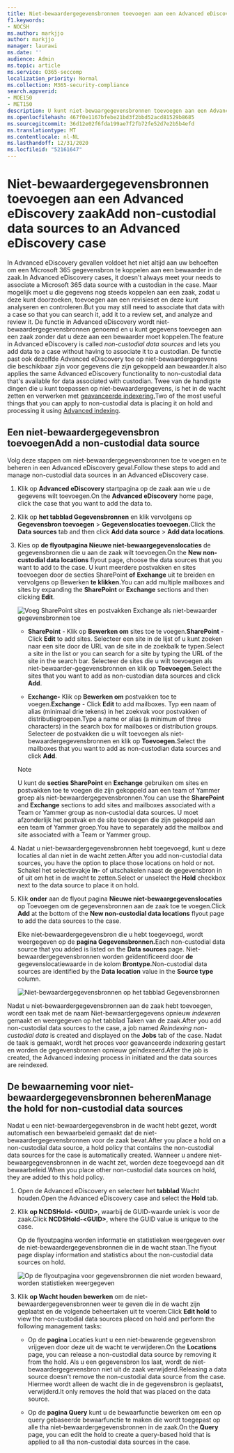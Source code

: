 ```yaml
---
title: Niet-bewaardergegevensbronnen toevoegen aan een Advanced eDiscovery zaak
f1.keywords:
- NOCSH
ms.author: markjjo
author: markjjo
manager: laurawi
ms.date: ''
audience: Admin
ms.topic: article
ms.service: O365-seccomp
localization_priority: Normal
ms.collection: M365-security-compliance
search.appverid:
- MOE150
- MET150
description: U kunt niet-bewaargegevensbronnen toevoegen aan een Advanced eDiscovery en de gegevensbron in de wacht zetten. Niet-bewaardergegevensbronnen worden opnieuw geïndexeerd, zodat inhoud die is gemarkeerd als gedeeltelijk geïndexeerd, opnieuw wordt verwerkt, zodat deze volledig en snel kan worden doorzocht.
ms.openlocfilehash: 467f0e1167bfebe21bd3f2bbd52acd81529b8685
ms.sourcegitcommit: 36d12e02f6fda199ae7f2fb72fe52d7e2b5b4efd
ms.translationtype: MT
ms.contentlocale: nl-NL
ms.lasthandoff: 12/31/2020
ms.locfileid: "52161647"
---
```

# <a name="add-non-custodial-data-sources-to-an-advanced-ediscovery-case"></a><span data-ttu-id="f3c0f-104">Niet-bewaardergegevensbronnen toevoegen aan een Advanced eDiscovery zaak</span><span class="sxs-lookup"><span data-stu-id="f3c0f-104">Add non-custodial data sources to an Advanced eDiscovery case</span></span>

<span data-ttu-id="f3c0f-105">In Advanced eDiscovery gevallen voldoet het niet altijd aan uw behoeften om een Microsoft 365 gegevensbron te koppelen aan een bewaarder in de zaak.</span><span class="sxs-lookup"><span data-stu-id="f3c0f-105">In Advanced eDiscovery cases, it doesn't always meet your needs to associate a Microsoft 365 data source with a custodian in the case.</span></span> <span data-ttu-id="f3c0f-106">Maar mogelijk moet u die gegevens nog steeds koppelen aan een zaak, zodat u deze kunt doorzoeken, toevoegen aan een revisieset en deze kunt analyseren en controleren.</span><span class="sxs-lookup"><span data-stu-id="f3c0f-106">But you may still need to associate that data with a case so that you can search it, add it to a review set, and analyze and review it.</span></span> <span data-ttu-id="f3c0f-107">De functie in Advanced eDiscovery wordt  niet-bewaardergegevensbronnen genoemd en u kunt gegevens toevoegen aan een zaak zonder dat u deze aan een bewaarder moet koppelen.</span><span class="sxs-lookup"><span data-stu-id="f3c0f-107">The feature in Advanced eDiscovery is called *non-custodial data sources* and lets you add data to a case without having to associate it to a custodian.</span></span> <span data-ttu-id="f3c0f-108">De functie past ook dezelfde Advanced eDiscovery toe op niet-bewaardergegevens die beschikbaar zijn voor gegevens die zijn gekoppeld aan bewaarder.</span><span class="sxs-lookup"><span data-stu-id="f3c0f-108">It also applies the same Advanced eDiscovery functionality to non-custodial data that's available for data associated with custodian.</span></span> <span data-ttu-id="f3c0f-109">Twee van de handigste dingen die u kunt toepassen op niet-bewaardergegevens, is het in de wacht zetten en verwerken met [geavanceerde indexering.](indexing-custodian-data.md)</span><span class="sxs-lookup"><span data-stu-id="f3c0f-109">Two of the most useful things that you can apply to non-custodial data is placing it on hold and processing it using [Advanced indexing](indexing-custodian-data.md).</span></span>

## <a name="add-a-non-custodial-data-source"></a><span data-ttu-id="f3c0f-110">Een niet-bewaardergegevensbron toevoegen</span><span class="sxs-lookup"><span data-stu-id="f3c0f-110">Add a non-custodial data source</span></span>

<span data-ttu-id="f3c0f-111">Volg deze stappen om niet-bewaardergegevensbronnen toe te voegen en te beheren in een Advanced eDiscovery geval.</span><span class="sxs-lookup"><span data-stu-id="f3c0f-111">Follow these steps to add and manage non-custodial data sources in an Advanced eDiscovery case.</span></span>

1. <span data-ttu-id="f3c0f-112">Klik op **Advanced eDiscovery** startpagina op de zaak aan wie u de gegevens wilt toevoegen.</span><span class="sxs-lookup"><span data-stu-id="f3c0f-112">On the **Advanced eDiscovery** home page, click the case that you want to add the data to.</span></span>

2. <span data-ttu-id="f3c0f-113">Klik op **het tabblad Gegevensbronnen** en klik vervolgens op **Gegevensbron toevoegen**  >  **Gegevenslocaties toevoegen.**</span><span class="sxs-lookup"><span data-stu-id="f3c0f-113">Click the **Data sources** tab and then click **Add data source** > **Add data locations**.</span></span>

3. <span data-ttu-id="f3c0f-114">Kies op **de flyoutpagina Nieuwe niet-bewaargegevenslocaties** de gegevensbronnen die u aan de zaak wilt toevoegen.</span><span class="sxs-lookup"><span data-stu-id="f3c0f-114">On the **New non-custodial data locations** flyout page, choose the data sources that you want to add to the case.</span></span> <span data-ttu-id="f3c0f-115">U kunt meerdere postvakken en sites toevoegen door de secties SharePoint **of** **Exchange** uit te breiden en vervolgens op Bewerken **te klikken.**</span><span class="sxs-lookup"><span data-stu-id="f3c0f-115">You can add multiple mailboxes and sites by expanding the **SharePoint** or **Exchange** sections and then clicking **Edit**.</span></span>

   ![Voeg SharePoint sites en postvakken Exchange als niet-bewaarder gegevensbronnen toe](../media/NonCustodialDataSources1.png)

   - <span data-ttu-id="f3c0f-117">**SharePoint** - Klik op **Bewerken om** sites toe te voegen.</span><span class="sxs-lookup"><span data-stu-id="f3c0f-117">**SharePoint** - Click **Edit** to add sites.</span></span> <span data-ttu-id="f3c0f-118">Selecteer een site in de lijst of u kunt zoeken naar een site door de URL van de site in de zoekbalk te typen.</span><span class="sxs-lookup"><span data-stu-id="f3c0f-118">Select a site in the list or you can search for a site by typing the URL of the site in the search bar.</span></span> <span data-ttu-id="f3c0f-119">Selecteer de sites die u wilt toevoegen als niet-bewaarder-gegevensbronnen en klik op **Toevoegen.**</span><span class="sxs-lookup"><span data-stu-id="f3c0f-119">Select the sites that you want to add as non-custodian data sources and click **Add**.</span></span>

   - <span data-ttu-id="f3c0f-120">**Exchange-** Klik op **Bewerken om** postvakken toe te voegen.</span><span class="sxs-lookup"><span data-stu-id="f3c0f-120">**Exchange** - Click **Edit** to add mailboxes.</span></span> <span data-ttu-id="f3c0f-121">Typ een naam of alias (minimaal drie tekens) in het zoekvak voor postvakken of distributiegroepen.</span><span class="sxs-lookup"><span data-stu-id="f3c0f-121">Type a name or alias (a minimum of three characters) in the search box for mailboxes or distribution groups.</span></span> <span data-ttu-id="f3c0f-122">Selecteer de postvakken die u wilt toevoegen als niet-bewaardergegevensbronnen en klik op **Toevoegen.**</span><span class="sxs-lookup"><span data-stu-id="f3c0f-122">Select the mailboxes that you want to add as non-custodian data sources and click **Add**.</span></span>

   > [!NOTE]
   > <span data-ttu-id="f3c0f-123">U kunt de **secties SharePoint** en **Exchange** gebruiken om sites en postvakken toe te voegen die zijn gekoppeld aan een team of Yammer groep als niet-bewaardergegevensbronnen.</span><span class="sxs-lookup"><span data-stu-id="f3c0f-123">You can use the **SharePoint** and **Exchange** sections to add sites and mailboxes associated with a Team or Yammer group as non-custodial data sources.</span></span> <span data-ttu-id="f3c0f-124">U moet afzonderlijk het postvak en de site toevoegen die zijn gekoppeld aan een team of Yammer groep.</span><span class="sxs-lookup"><span data-stu-id="f3c0f-124">You have to separately add the mailbox and site associated with a Team or Yammer group.</span></span>

4. <span data-ttu-id="f3c0f-125">Nadat u niet-bewaardergegevensbronnen hebt toegevoegd, kunt u deze locaties al dan niet in de wacht zetten.</span><span class="sxs-lookup"><span data-stu-id="f3c0f-125">After you add non-custodial data sources, you have the option to place those locations on hold or not.</span></span> <span data-ttu-id="f3c0f-126">Schakel het selectievakje **In-** of uitschakelen naast de gegevensbron in of uit om het in de wacht te zetten.</span><span class="sxs-lookup"><span data-stu-id="f3c0f-126">Select or unselect the **Hold** checkbox next to the data source to place it on hold.</span></span>

5. <span data-ttu-id="f3c0f-127">Klik **onder** aan de flyout pagina **Nieuwe niet-bewaargegevenslocaties** op Toevoegen om de gegevensbronnen aan de zaak toe te voegen.</span><span class="sxs-lookup"><span data-stu-id="f3c0f-127">Click **Add** at the bottom of the **New non-custodial data locations** flyout page to add the data sources to the case.</span></span>

   <span data-ttu-id="f3c0f-128">Elke niet-bewaardergegevensbron die u hebt toegevoegd, wordt weergegeven op de **pagina Gegevensbronnen.**</span><span class="sxs-lookup"><span data-stu-id="f3c0f-128">Each non-custodial data source that you added is listed on the **Data sources** page.</span></span> <span data-ttu-id="f3c0f-129">Niet-bewaardergegevensbronnen worden geïdentificeerd door **de** gegevenslocatiewaarde in de kolom **Brontype.**</span><span class="sxs-lookup"><span data-stu-id="f3c0f-129">Non-custodial data sources are identified by the **Data location** value in the **Source type** column.</span></span>

   ![Niet-bewaardergegevensbronnen op het tabblad Gegevensbronnen](../media/NonCustodialDataSources2.png)

<span data-ttu-id="f3c0f-131">Nadat u niet-bewaardergegevensbronnen aan de zaak hebt toevoegen, wordt een taak met de  naam Niet-bewaardergegevens opnieuw *indexeren* gemaakt en weergegeven op het tabblad Taken van de zaak.</span><span class="sxs-lookup"><span data-stu-id="f3c0f-131">After you add non-custodial data sources to the case, a job named *Reindexing non-custodial data* is created and displayed on the **Jobs** tab of the case.</span></span> <span data-ttu-id="f3c0f-132">Nadat de taak is gemaakt, wordt het proces voor geavanceerde indexering gestart en worden de gegevensbronnen opnieuw geïndexeerd.</span><span class="sxs-lookup"><span data-stu-id="f3c0f-132">After the job is created, the Advanced indexing process in initiated and the data sources are reindexed.</span></span>

## <a name="manage-the-hold-for-non-custodial-data-sources"></a><span data-ttu-id="f3c0f-133">De bewaarneming voor niet-bewaardergegevensbronnen beheren</span><span class="sxs-lookup"><span data-stu-id="f3c0f-133">Manage the hold for non-custodial data sources</span></span>

<span data-ttu-id="f3c0f-134">Nadat u een niet-bewaardergegevensbron in de wacht hebt gezet, wordt automatisch een bewaarbeleid gemaakt dat de niet-bewaardergegevensbronnen voor de zaak bevat.</span><span class="sxs-lookup"><span data-stu-id="f3c0f-134">After you place a hold on a non-custodial data source, a hold policy that contains the non-custodial data sources for the case is automatically created.</span></span> <span data-ttu-id="f3c0f-135">Wanneer u andere niet-bewaargegevensbronnen in de wacht zet, worden deze toegevoegd aan dit bewaarbeleid.</span><span class="sxs-lookup"><span data-stu-id="f3c0f-135">When you place other non-custodial data sources on hold, they are added to this hold policy.</span></span>

1. <span data-ttu-id="f3c0f-136">Open de Advanced eDiscovery en selecteer het **tabblad** Wacht houden.</span><span class="sxs-lookup"><span data-stu-id="f3c0f-136">Open the Advanced eDiscovery case and select the **Hold** tab.</span></span>

2. <span data-ttu-id="f3c0f-137">Klik **op NCDSHold- \<GUID\>**, waarbij de GUID-waarde uniek is voor de zaak.</span><span class="sxs-lookup"><span data-stu-id="f3c0f-137">Click **NCDSHold-\<GUID\>**, where the GUID value is unique to the case.</span></span>

   <span data-ttu-id="f3c0f-138">Op de flyoutpagina worden informatie en statistieken weergegeven over de niet-bewaardergegevensbronnen die in de wacht staan.</span><span class="sxs-lookup"><span data-stu-id="f3c0f-138">The flyout page display information and statistics about the non-custodial data sources on hold.</span></span>

   ![Op de flyoutpagina voor gegevensbronnen die niet worden bewaard, worden statistieken weergegeven](../media/NonCustodialDataSourcesHoldFlyout.png)

3. <span data-ttu-id="f3c0f-140">Klik **op Wacht houden bewerken** om de niet-bewaardergegevensbronnen weer te geven die in de wacht zijn geplaatst en de volgende beheertaken uit te voeren:</span><span class="sxs-lookup"><span data-stu-id="f3c0f-140">Click **Edit hold** to view the non-custodial data sources placed on hold and perform the following management tasks:</span></span>

   - <span data-ttu-id="f3c0f-141">Op de **pagina** Locaties kunt u een niet-bewarende gegevensbron vrijgeven door deze uit de wacht te verwijderen.</span><span class="sxs-lookup"><span data-stu-id="f3c0f-141">On the **Locations** page, you can release a non-custodial data source by removing it from the hold.</span></span> <span data-ttu-id="f3c0f-142">Als u een gegevensbron los laat, wordt de niet-bewaardergegevensbron niet uit de zaak verwijderd.</span><span class="sxs-lookup"><span data-stu-id="f3c0f-142">Releasing a data source doesn't remove the non-custodial data source from the case.</span></span> <span data-ttu-id="f3c0f-143">Hiermee wordt alleen de wacht die in de gegevensbron is geplaatst, verwijderd.</span><span class="sxs-lookup"><span data-stu-id="f3c0f-143">It only removes the hold that was placed on the data source.</span></span>

   - <span data-ttu-id="f3c0f-144">Op de **pagina Query** kunt u de bewaarfunctie bewerken om een op query gebaseerde bewaarfunctie te maken die wordt toegepast op alle tha niet-bewaardergegevensbronnen in de zaak.</span><span class="sxs-lookup"><span data-stu-id="f3c0f-144">On the **Query** page, you can edit the hold to create a query-based hold that is applied to all tha non-custodial data sources in the case.</span></span>
